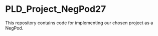 # PLD_Project_NegPod27
This repository contains code for implementing our chosen project as a NegPod.
